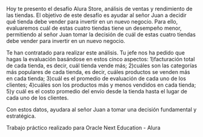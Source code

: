 Hoy te presento el desafío Alura Store, análisis de ventas y rendimiento de las tiendas. El objetivo de 
este desafío es ayudar al señor Juan a decidir qué tienda debe vender para invertir en un nuevo negocio. 
Para ello, evaluaremos cuál de estas cuatro tiendas tiene un desempeño menor, permitiendo al señor Juan 
tomar la decisión de cuál de estas cuatro tiendas debe vender para invertir en un nuevo negocio.

Te han contratado para realizar este análisis. Tu jefe nos ha pedido que hagas la evaluación basándose 
en estos cinco aspectos: 
1)facturación total de cada tienda, es decir, cuál tienda vende más; 
2)cuáles son las categorías más populares de cada tienda, es decir, cuáles productos se venden más en cada tienda; 
3)cuál es el promedio de evaluación de cada uno de los clientes; 
4)cuáles son los productos más y menos vendidos en cada tienda; 
5)y cuál es el costo promedio del envío desde la tienda hasta el lugar de cada uno de los clientes.

Con estos datos, ayudara al señor Juan a tomar una decisión fundamental y estratégica.

Trabajo práctico realizado para Oracle Next Education - Alura
